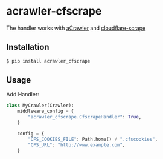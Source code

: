 # acrawler-cfscrape

The handler works with [aCrawler](https://github.com/wooddance/aCrawler) and [cloudflare-scrape](https://github.com/Anorov/cloudflare-scrape)

## Installation

```bash
$ pip install acrawler_cfscrape
```

## Usage

Add Handler:

```python
class MyCrawler(Crawler):
    middleware_config = {
        "acrawler_cfscrape.CfscrapeHandler": True,
    }

    config = {
        "CFS_COOKIES_FILE": Path.home() / ".cfscookies",
        "CFS_URL": "http://www.example.com",
    }
```
